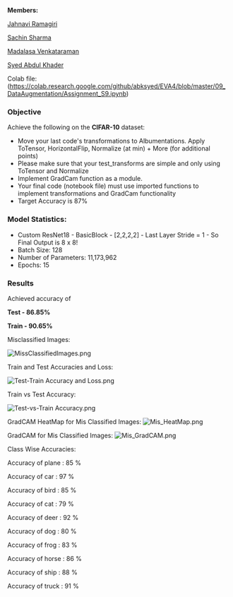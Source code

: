**Members:**

[Jahnavi Ramagiri](https://canvas.instructure.com/courses/1804302/users/25685093)

[Sachin Sharma](https://canvas.instructure.com/courses/1804302/users/23724529)

[Madalasa Venkataraman](https://canvas.instructure.com/courses/1804302/users/25685106)

[Syed Abdul Khader](https://canvas.instructure.com/courses/1804302/users/25685109)

Colab file:(https://colab.research.google.com/github/abksyed/EVA4/blob/master/09_DataAugmentation/Assignment_S9.ipynb)

### **Objective**

Achieve the following on the **CIFAR-10** dataset:

- Move your last code's transformations to Albumentations. Apply ToTensor, HorizontalFlip, Normalize (at min) + More (for additional points)
- Please make sure that your test_transforms are simple and only using ToTensor and Normalize
- Implement GradCam function as a module. 
- Your final code (notebook file) must use imported functions to implement transformations and GradCam functionality
- Target Accuracy is 87%

### **Model Statistics:**

- Custom ResNet18 - BasicBlock - [2,2,2,2] - Last Layer Stride = 1 - So Final Output is 8 x 8!
- Batch Size: 128
- Number of Parameters: 11,173,962
- Epochs: 15

### **Results**

Achieved accuracy of

**Test - 86.85%**

**Train - 90.65%**

Misclassified Images:

![MissClassifiedImages.png](https://github.com/abksyed/EVA4/blob/master/09_DataAugmentation/Images/MisClassify.png)

Train and Test Accuracies and Loss:

![Test-Train Accuracy and Loss.png](https://github.com/abksyed/EVA4/blob/master/09_DataAugmentation/Images/TrainTestLossAcc.png)

Train vs Test Accuracy:

![Test-vs-Train Accuracy.png](https://github.com/abksyed/EVA4/blob/master/09_DataAugmentation/Images/TestvTrain.png)

GradCAM HeatMap for Mis Classified Images:
![Mis_HeatMap.png](https://github.com/abksyed/EVA4/blob/master/09_DataAugmentation/Images/Mis_HeatMap.png)

GradCAM for Mis Classified Images:
![Mis_GradCAM.png](https://github.com/abksyed/EVA4/blob/master/09_DataAugmentation/Images/Mis_GradCAM.png)


Class Wise Accuracies:

Accuracy of plane : 85 %

Accuracy of   car : 97 %

Accuracy of  bird : 85 %

Accuracy of   cat : 79 %

Accuracy of  deer : 92 %

Accuracy of   dog : 80 %

Accuracy of  frog : 83 %

Accuracy of horse : 86 %

Accuracy of  ship : 88 %

Accuracy of truck : 91 %
